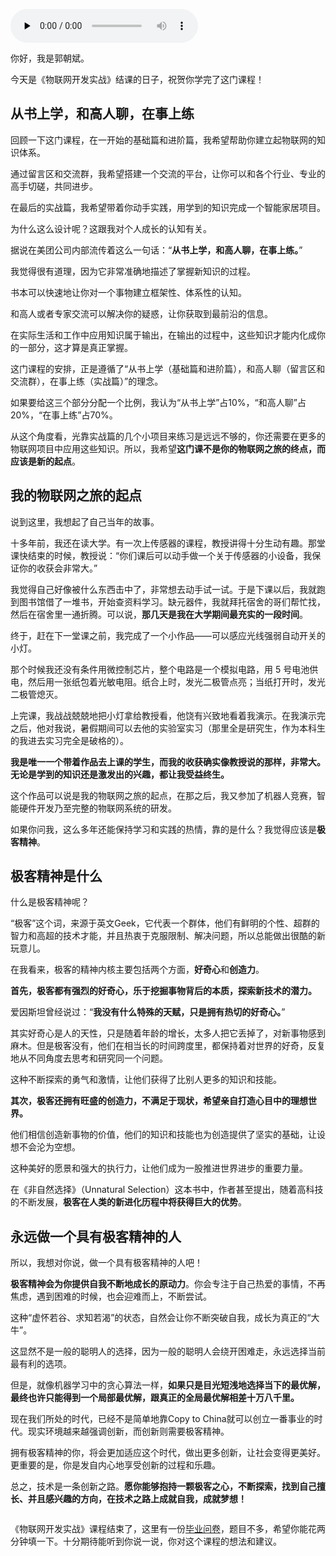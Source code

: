 <audio id="audio" title="结束语 | 永远做一个具有极客精神的人" controls="" preload="none"><source id="mp3" src="https://static001.geekbang.org/resource/audio/1d/f8/1d094e619b53e4f5ae0292d5bc5181f8.mp3"></audio>

你好，我是郭朝斌。

今天是《物联网开发实战》结课的日子，祝贺你学完了这门课程！

## 从书上学，和高人聊，在事上练

回顾一下这门课程，在一开始的基础篇和进阶篇，我希望帮助你建立起物联网的知识体系。

通过留言区和交流群，我希望搭建一个交流的平台，让你可以和各个行业、专业的高手切磋，共同进步。

在最后的实战篇，我希望带着你动手实践，用学到的知识完成一个智能家居项目。

为什么这么设计呢？这跟我对个人成长的认知有关。

据说在美团公司内部流传着这么一句话：“**从书上学，和高人聊，在事上练。**”

我觉得很有道理，因为它非常准确地描述了掌握新知识的过程。

书本可以快速地让你对一个事物建立框架性、体系性的认知。

和高人或者专家交流可以解决你的疑惑，让你获取到最前沿的信息。

在实际生活和工作中应用知识属于输出，在输出的过程中，这些知识才能内化成你的一部分，这才算是真正掌握。

这门课程的安排，正是遵循了“从书上学（基础篇和进阶篇），和高人聊（留言区和交流群），在事上练（实战篇）”的理念。

如果要给这三个部分分配一个比例，我认为“从书上学”占10%，“和高人聊”占20%，“在事上练”占70%。

从这个角度看，光靠实战篇的几个小项目来练习是远远不够的，你还需要在更多的物联网项目中应用这些知识。所以，我希望**这门课不是你的物联网之旅的终点，而应该是新的起点**。

## 我的物联网之旅的起点

说到这里，我想起了自己当年的故事。

十多年前，我还在读大学。有一次上传感器的课程，教授讲得十分生动有趣。那堂课快结束的时候，教授说：“你们课后可以动手做一个关于传感器的小设备，我保证你的收获会非常大。”

我觉得自己好像被什么东西击中了，非常想去动手试一试。于是下课以后，我就跑到图书馆借了一堆书，开始查资料学习。缺元器件，我就拜托宿舍的哥们帮忙找，然后在宿舍里一通折腾。可以说，**那几天是我在大学期间最充实的一段时间**。

终于，赶在下一堂课之前，我完成了一个小作品——可以感应光线强弱自动开关的小灯。

那个时候我还没有条件用微控制芯片，整个电路是一个模拟电路，用 5 号电池供电，然后用一张纸包着光敏电阻。纸合上时，发光二极管点亮；当纸打开时，发光二极管熄灭。

上完课，我战战兢兢地把小灯拿给教授看，他饶有兴致地看着我演示。在我演示完之后，他对我说，暑假期间可以去他的实验室实习（那里全是研究生，作为本科生的我进去实习完全是破格的）。

**我是唯一一个带着作品去上课的学生，而我的收获确实像教授说的那样，非常大。无论是学到的知识还是激发出的兴趣，都让我受益终生。**

这个作品可以说是我的物联网之旅的起点，在那之后，我又参加了机器人竞赛，智能硬件开发乃至完整的物联网系统的研发。

如果你问我，这么多年还能保持学习和实践的热情，靠的是什么？我觉得应该是**极客精神**。

## 极客精神是什么

什么是极客精神呢？

“极客”这个词，来源于英文Geek，它代表一个群体，他们有鲜明的个性、超群的智力和高超的技术才能，并且热衷于克服限制、解决问题，所以总能做出很酷的新玩意儿。

在我看来，极客的精神内核主要包括两个方面，**好奇心**和**创造力**。

**首先，极客都有强烈的好奇心，乐于挖掘事物背后的本质，探索新技术的潜力。**

爱因斯坦曾经说过：“**我没有什么特殊的天赋，只是拥有热切的好奇心。**”

其实好奇心是人的天性，只是随着年龄的增长，太多人把它丢掉了，对新事物感到麻木。但是极客没有，他们在相当长的时间跨度里，都保持着对世界的好奇，反复地从不同角度去思考和研究同一个问题。

这种不断探索的勇气和激情，让他们获得了比别人更多的知识和技能。

**其次，极客还拥有旺盛的创造力，不满足于现状，希望亲自打造心目中的理想世界。**

他们相信创造新事物的价值，他们的知识和技能也为创造提供了坚实的基础，让设想不会沦为空想。

这种美好的愿景和强大的执行力，让他们成为一股推进世界进步的重要力量。

在《非自然选择》（Unnatural Selection）这本书中，作者甚至提出，随着高科技的不断发展，**极客在人类的新进化历程中将获得巨大的优势**。

## 永远做一个具有极客精神的人

所以，我想对你说，做一个具有极客精神的人吧！

**极客精神会为你提供自我不断地成长的原动力**。你会专注于自己热爱的事情，不再焦虑，遇到困难的时候，也会迎难而上，不断尝试。

这种“虚怀若谷、求知若渴”的状态，自然会让你不断突破自我，成长为真正的“大牛”。

这显然不是一般的聪明人的选择，因为一般的聪明人会绕开困难走，永远选择当前最有利的选项。

但是，就像机器学习中的贪心算法一样，**如果只是目光短浅地选择当下的最优解，最终也许只能得到一个局部最优解，跟真正的全局最优解相差十万八千里。**

现在我们所处的时代，已经不是简单地靠Copy to China就可以创立一番事业的时代。现实环境越来越强调创新，而创新则需要极客精神。

拥有极客精神的你，将会更加适应这个时代，做出更多创新，让社会变得更美好。更重要的是，你是发自内心地享受创新的过程和乐趣。

总之，技术是一条创新之路。**愿你能够抱持一颗极客之心，不断探索，找到自己擅长、并且感兴趣的方向，在技术之路上成就自我，成就梦想！**

[<img src="https://static001.geekbang.org/resource/image/78/e6/78715a896b079aa0d86b293e25bcb4e6.jpg" alt="">](https://jinshuju.net/f/ATvPeE)

《物联网开发实战》课程结束了，这里有一份[毕业问卷](https://jinshuju.net/f/ATvPeE)，题目不多，希望你能花两分钟填一下。十分期待能听到你说一说，你对这个课程的想法和建议。
